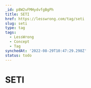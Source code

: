 ```yaml
---
_id: p8W2vFMHydvfgBgPh
title: SETI
href: https://lesswrong.com/tag/seti
slug: seti
type: tag
tags:
  - LessWrong
  - Concept
  - Tag
synchedAt: '2022-08-29T10:47:29.298Z'
status: todo
---
```


# SETI
